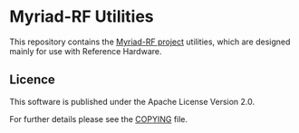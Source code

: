 Myriad-RF Utilities
======================================

This repository contains the [Myriad-RF project](http://myriadrf.org/) utilities, which are designed mainly for use with Reference Hardware.

Licence
-------

This software is published under the Apache License Version 2.0.

For further details please see the [COPYING](https://raw.github.com/myriadrf/myriadrf-utils/master/COPYING) file.
